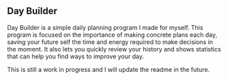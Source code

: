 Day Builder
-----------
Day Builder is a simple daily planning program I made for myself.
This program is focused on the importance of making concrete plans
each day, saving your future self the time and energy required to
make decisions in the moment.
It also lets you quickly review your history and shows statistics
that can help you find ways to improve your day.

This is still a work in progress and I will update the readme in the future.
